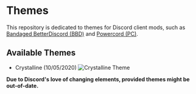 # Themes

This repository is dedicated to themes for Discord client mods, such as [Bandaged BetterDiscord (BBD)](https://betterdiscord.app/) and [Powercord (PC)](https://powercord.dev/). 

## Available Themes
- Crystalline (10/05/2020)
![Crystalline Theme](https://media.discordapp.net/attachments/707975534012924064/708832016124215337/Yuras_Crystalline.gif?width=887&height=544)



**Due to Discord's love of changing elements, provided themes might be out-of-date.**
